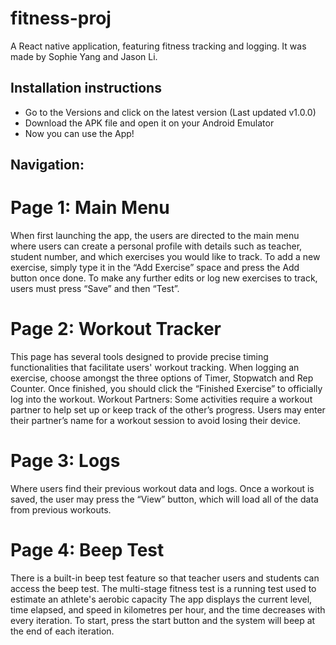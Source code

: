 # fitness-proj

A React native application, featuring fitness tracking and logging. It was made by Sophie Yang and Jason Li.

## Installation instructions 
- Go to the Versions and click on the latest version (Last updated v1.0.0)
- Download the APK file and open it on your Android Emulator
- Now you can use the App!

## Navigation:
# Page 1: Main Menu
When first launching the app, the users are  directed to the main menu where users can create a personal profile with details such as teacher, student number, and which exercises you would like to track. To add a new exercise, simply type it in the “Add Exercise” space and press the Add button once done. To make any further edits or log new exercises to track, users must press “Save” and then “Test”. 
# Page 2: Workout Tracker
This page has several tools designed to provide precise timing functionalities that facilitate users' workout tracking. When logging an exercise, choose amongst the three options of Timer, Stopwatch and Rep Counter. Once finished, you should click the “Finished Exercise” to officially log into the workout. 
Workout Partners: Some activities require a workout partner to help set up or keep track of the other’s progress. Users may enter their partner’s name for a workout session to avoid losing their device. 
# Page 3: Logs
Where users find their previous workout data and logs. Once a workout is saved, the user may press the “View” button, which will load all of the data from previous workouts.  
# Page 4: Beep Test
There is a built-in beep test feature so that teacher users and students can access the beep test. The multi-stage fitness test is a running test used to estimate an athlete's aerobic capacity
The app displays the current level, time elapsed, and speed in kilometres per hour, and the time decreases with every iteration. To start, press the start button and the system will beep at the end of each iteration.




